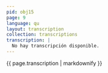 ```yaml
---
pid: obj15
page: 9
language: qu
layout: transcription
collection: transcriptions
transcription: |
  No hay transcripción disponible.
---
```


{{ page.transcription | markdownify }}
